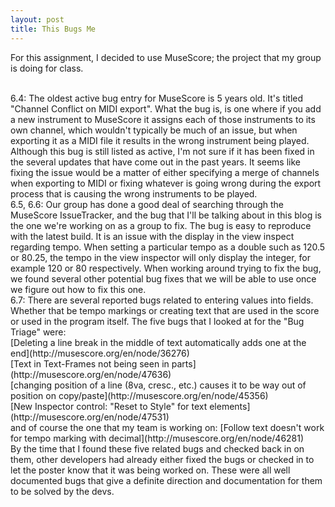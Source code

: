 ```yaml
---
layout: post
title: This Bugs Me
---
```


For this assignment, I decided to use MuseScore; the project that my group is doing for class.  

<br>
6.4:  
The oldest active bug entry for MuseScore is 5 years old. It's titled "Channel Conflict on MIDI export". What the bug is, is one where if you add a new instrument to MuseScore it assigns each of those instruments to its own channel, which wouldn't typically be much of an issue, but when exporting it as a MIDI file it results in the wrong instrument being played. Although this bug is still listed as active, I'm not sure if it has been fixed in the several updates that have come out in the past years. It seems like fixing the issue would be a matter of either specifying a merge of channels when exporting to MIDI or fixing whatever is going wrong during the export process that is causing the wrong instruments to be played.  

<br>
6.5, 6.6:  
Our group has done a good deal of searching through the MuseScore IssueTracker, and the bug that I'll be talking about in this blog is the one we're working on as a group to fix. The bug is easy to reproduce with the latest build. It is an issue with the display in the view inspect regarding tempo. When setting a particular tempo as a double such as 120.5 or 80.25, the tempo in the view inspector will only display the integer, for example 120 or 80 respectively. When working around trying to fix the bug, we found several other potential bug fixes that we will be able to use once we figure out how to fix this one.

<br>
6.7:   
There are several reported bugs related to entering values into fields. Whether that be tempo markings or creating text that are used in the score or used in the program itself. The five bugs that I looked at for the "Bug Triage" were:

<br>
[Deleting a line break in the middle of text automatically adds one at the end](http://musescore.org/en/node/36276)

<br>
[Text in Text-Frames not being seen in parts](http://musescore.org/en/node/47636)

<br>
[changing position of a line (8va, cresc., etc.) causes it to be way out of position on copy/paste](http://musescore.org/en/node/45356)

<br>
[New Inspector control: "Reset to Style" for text elements](http://musescore.org/en/node/47531)

<br>
and of course the one that my team is working on:  
[Follow text doesn't work for tempo marking with decimal](http://musescore.org/en/node/46281)

<br>
By the time that I found these five related bugs and checked back in on them, other developers had already either fixed the bugs or checked in to let the poster know that it was being worked on. These were all well documented bugs that give a definite direction and documentation for them to be solved by the devs.
